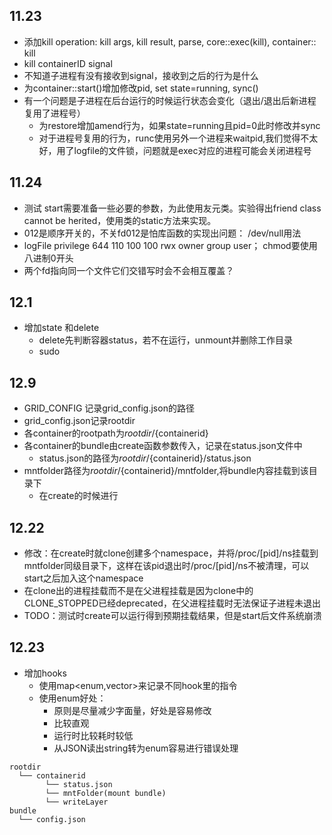 ## 11.23
+ 添加kill operation: kill args, kill result, parse, core::exec(kill), container:: kill
+ kill  containerID  signal
+ 不知道子进程有没有接收到signal，接收到之后的行为是什么
+ 为container::start()增加修改pid, set state=running, sync()
+ 有一个问题是子进程在后台运行的时候运行状态会变化（退出/退出后新进程复用了进程号）
  + 为restore增加amend行为，如果state=running且pid=0此时修改并sync
  + 对于进程号复用的行为，runc使用另外一个进程来waitpid,我们觉得不太好，用了logfile的文件锁，问题就是exec对应的进程可能会关闭进程号

## 11.24
+ 测试 start需要准备一些必要的参数，为此使用友元类。实验得出friend class cannot be herited，使用类的static方法来实现。
+ 012是顺序开关的，不关fd012是怕库函数的实现出问题： /dev/null用法
+ logFile privilege 644 110 100 100 rwx owner group user； chmod要使用八进制0开头
+ 两个fd指向同一个文件它们交错写时会不会相互覆盖？

## 12.1
+ 增加state 和delete
  + delete先判断容器status，若不在运行，unmount并删除工作目录
  + sudo

## 12.9
+ GRID_CONFIG 记录grid_config.json的路径
+ grid_config.json记录rootdir
+ 各container的rootpath为${rootdir}/${containerid}
+ 各container的bundle由create函数参数传入，记录在status.json文件中
  + status.json的路径为${rootdir}/${containerid}/status.json
+ mntfolder路径为${rootdir}/${containerid}/mntfolder,将bundle内容挂载到该目录下
  + 在create的时候进行

## 12.22
+ 修改：在create时就clone创建多个namespace，并将/proc/[pid]/ns挂载到mntfolder同级目录下，这样在该pid退出时/proc/[pid]/ns不被清理，可以start之后加入这个namespace
+ 在clone出的进程挂载而不是在父进程挂载是因为clone中的CLONE_STOPPED已经deprecated，在父进程挂载时无法保证子进程未退出
+ TODO：测试时create可以运行得到预期挂载结果，但是start后文件系统崩溃


## 12.23
+ 增加hooks
  + 使用map<enum,vector<hookele>>来记录不同hook里的指令
  + 使用enum好处：
    + 原则是尽量减少字面量，好处是容易修改
    + 比较直观
    + 运行时比较耗时较低
    + 从JSON读出string转为enum容易进行错误处理
```
rootdir
  └── containerid
        └── status.json
        └── mntFolder(mount bundle)
        └── writeLayer
bundle
  └── config.json
```